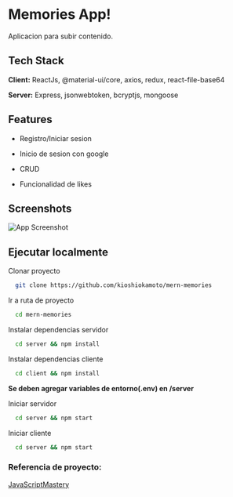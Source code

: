 # Memories App!

Aplicacion para subir contenido.

## Tech Stack

**Client:** ReactJs, @material-ui/core, axios, redux, react-file-base64

**Server:** Express, jsonwebtoken, bcryptjs, mongoose

## Features

-   Registro/Iniciar sesion

-   Inicio de sesion con google

-   CRUD

-   Funcionalidad de likes

## Screenshots

![App Screenshot](https://via.placeholder.com/468x300?text=App+Screenshot+Here)

## Ejecutar localmente

Clonar proyecto

```bash
  git clone https://github.com/kioshiokamoto/mern-memories
```

Ir a ruta de proyecto

```bash
  cd mern-memories
```

Instalar dependencias servidor

```bash
  cd server && npm install
```

Instalar dependencias cliente

```bash
  cd client && npm install
```

**Se deben agregar variables de entorno(.env) en /server**

Iniciar servidor

```bash
  cd server && npm start
```

Iniciar cliente

```bash
  cd server && npm start
```

### Referencia de proyecto:

[JavaScriptMastery](https://www.youtube.com/c/JavaScriptMastery)
